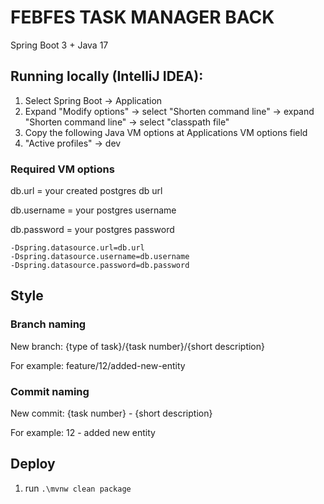 # FEBFES TASK MANAGER BACK

Spring Boot 3 + Java 17

## Running locally (IntelliJ IDEA):

1. Select Spring Boot -> Application
2. Expand "Modify options" -> select "Shorten command line"  -> expand "Shorten command line" -> select "classpath file"
3. Copy the following Java VM options at Applications VM options field
4. "Active profiles" -> dev

### Required VM options

db.url = your created postgres db url

db.username = your postgres username

db.password = your postgres password

```
-Dspring.datasource.url=db.url
-Dspring.datasource.username=db.username
-Dspring.datasource.password=db.password
```

## Style

### Branch naming

New branch: {type of task}/{task number}/{short description}

For example: feature/12/added-new-entity

### Commit naming

New commit: {task number} - {short description}

For example: 12 - added new entity

## Deploy

1. run `.\mvnw clean package`
